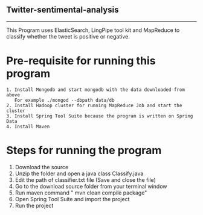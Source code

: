 Twitter-sentimental-analysis
------------------
------------------

This Program uses ElasticSearch, LingPipe tool kit and MapReduce to classify whether the tweet is positive or negative. 

Pre-requisite for running this program
============================
```
1. Install Mongodb and start mongodb with the data downloaded from above
   For example ./mongod --dbpath data/db
2. Install Hadoop cluster for running MapReduce Job and start the cluster
3. Install Spring Tool Suite because the program is written on Spring Data
4. Install Maven
```
Steps for running the program
============================
1. Download the source
2. Unzip the folder and open a java class Classify.java
3. Edit the path of classifier.txt file (Save and close the file)
4. Go to the download source folder from your terminal window
5. Run maven command " mvn clean compile package"
6. Open Spring Tool Suite and import the project
7. Run the project
